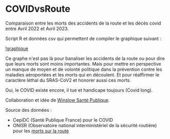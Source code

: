 # COVIDvsRoute
Comparaison entre les morts des accidents de la route et les décès covid entre Avril 2022 et Avril 2023.

Script R et données csv qui permettent de compiler le graphique suivant :

[!graphique](.png)

Ce graphe n'est pas là pour banaliser les accidents de la route ou pour dire que leurs morts sont moins importantes. Mais pour mettre en perspective un manque de moyen et de volonté politique dans la prévention contre les maladies aéroportées et les morts qui en découlent. Et pour réaffirmer le caractère léthal du SRAS-CoV2 et honorer aussi ces morts. 

Oui, le COVID existe encore, il tue et handicape toujours (Covid long).

Collaboration et idée de [Winslow Santé Publique](https://winslow.fr/).

Source des données : 
- CepiDC (Santé Publique France) pour le COVID
- ONISR (Observatoire national interministériel de la sécurité routière) pour les [morts sur la route](https://www.onisr.securite-routiere.gouv.fr/outils-statistiques/recueil-de-donnees-annuelles)
